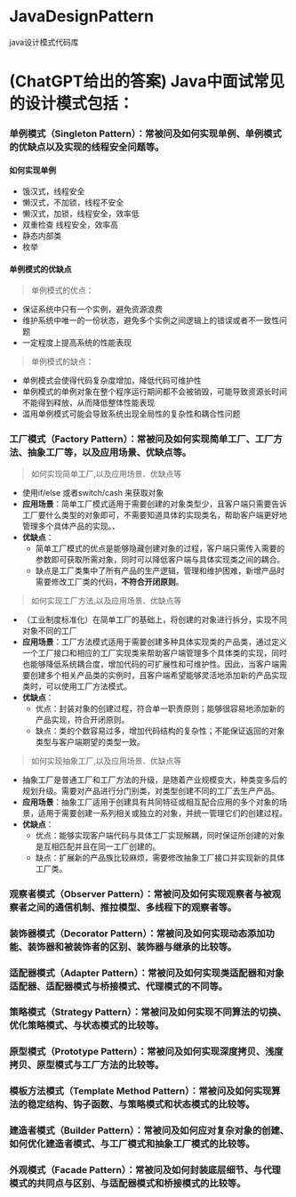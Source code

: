 # JavaDesignPattern
java设计模式代码库

# (ChatGPT给出的答案) Java中面试常见的设计模式包括：

### 单例模式（Singleton Pattern）：常被问及如何实现单例、单例模式的优缺点以及实现的线程安全问题等。
#### 如何实现单例
- 饿汉式，线程安全
- 懒汉式，不加锁，线程不安全
- 懒汉式，加锁，线程安全，效率低
- 双重检查 线程安全，效率高
- 静态内部类
- 枚举
#### 单例模式的优缺点
> 单例模式的优点：
- 保证系统中只有一个实例，避免资源浪费 
- 维护系统中唯一的一份状态，避免多个实例之间逻辑上的错误或者不一致性问题
- 一定程度上提高系统的性能表现

> 单例模式的缺点：
- 单例模式会使得代码复杂度增加，降低代码可维护性
- 单例模式的单例对象在整个程序运行期间都不会被销毁，可能导致资源长时间不能得到释放，从而降低整体性能表现
- 滥用单例模式可能会导致系统出现全局性的复杂性和耦合性问题


### 工厂模式（Factory Pattern）：常被问及如何实现简单工厂、工厂方法、抽象工厂等，以及应用场景、优缺点等。
> 如何实现简单工厂,以及应用场景、优缺点等
- 使用if/else 或者switch/cash 来获取对象
- **应用场景**：简单工厂模式适用于需要创建的对象类型少，且客户端只需要告诉工厂要什么类型的对象即可，不需要知道具体的实现类名，帮助客户端更好地管理多个具体产品的实现。、
- **优缺点**：
  - 简单工厂模式的优点是能够隐藏创建对象的过程，客户端只需传入需要的参数即可获取所需对象，同时可以降低客户端与具体实现类之间的耦合。
  - 缺点是工厂类集中了所有产品的生产逻辑，管理和维护困难，新增产品时需要修改工厂类的代码，**不符合开闭原则**。

> 如何实现工厂方法,以及应用场景、优缺点等
- （工业制度标准化）在简单工厂的基础上，将创建的对象进行拆分，实现不同对象不同的工厂
- **应用场景**：工厂方法模式适用于需要创建多种具体实现类的产品类，通过定义一个工厂接口和相应的工厂实现类来帮助客户端管理多个具体类的实现，同时也能够降低系统耦合度，增加代码的可扩展性和可维护性。因此，当客户端需要创建多个相关产品类的实例时，且客户端希望能够灵活地添加新的产品实现类时，可以使用工厂方法模式。
- **优缺点**：
  - 优点：封装对象的创建过程，符合单一职责原则；能够很容易地添加新的产品实现，符合开闭原则。
  - 缺点：类的个数容易过多，增加代码结构的复杂性；不能保证返回的对象类型与客户端期望的类型一致。
> 如何实现抽象工厂,以及应用场景、优缺点等
- 抽象工厂是普通工厂和工厂方法的升级，是随着产业规模变大，种类变多后的规划升级。需要对产品进行分门别类，对类型创建不同的工厂去生产产品。
- **应用场景**：抽象工厂适用于创建具有共同特征或相互配合应用的多个对象的场景，适用于需要创建一系列相关或独立的对象，并统一管理它们的创建过程。
- **优缺点**：
  - 优点：能够实现客户端代码与具体工厂实现解耦，同时保证所创建的对象是互相匹配并且在同一工厂创建的。
  - 缺点：扩展新的产品族比较麻烦，需要修改抽象工厂接口并实现新的具体工厂类。





### 观察者模式（Observer Pattern）：常被问及如何实现观察者与被观察者之间的通信机制、推拉模型、多线程下的观察者等。

### 装饰器模式（Decorator Pattern）：常被问及如何实现动态添加功能、装饰器和被装饰者的区别、装饰器与继承的比较等。

### 适配器模式（Adapter Pattern）：常被问及如何实现类适配器和对象适配器、适配器模式与桥接模式、代理模式的不同等。

### 策略模式（Strategy Pattern）：常被问及如何实现不同算法的切换、优化策略模式、与状态模式的比较等。

### 原型模式（Prototype Pattern）：常被问及如何实现深度拷贝、浅度拷贝、原型模式与工厂方法的比较等。

### 模板方法模式（Template Method Pattern）：常被问及如何实现算法的稳定结构、钩子函数、与策略模式和状态模式的比较等。

### 建造者模式（Builder Pattern）：常被问及如何应对复杂对象的创建、如何优化建造者模式、与工厂模式和抽象工厂模式的比较等。

### 外观模式（Facade Pattern）：常被问及如何封装底层细节、与代理模式的共同点与区别、与适配器模式和桥接模式的比较等。